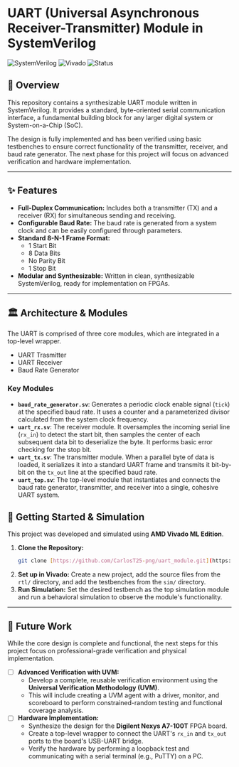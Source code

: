 # UART (Universal Asynchronous Receiver-Transmitter) Module in SystemVerilog

![SystemVerilog](https://img.shields.io/badge/SystemVerilog-2E8B57?style=for-the-badge&logo=systemverilog&logoColor=white)
![Vivado](https://img.shields.io/badge/AMD_Vivado-F8981D?style=for-the-badge&logo=amd&logoColor=white)
![Status](https://img.shields.io/badge/Status-Completed-brightgreen?style=for-the-badge)

## 📖 Overview

This repository contains a synthesizable UART module written in SystemVerilog. It provides a standard, byte-oriented serial communication interface, a fundamental building block for any larger digital system or System-on-a-Chip (SoC).

The design is fully implemented and has been verified using basic testbenches to ensure correct functionality of the transmitter, receiver, and baud rate generator. The next phase for this project will focus on advanced verification and hardware implementation.

---

## ✨ Features

-   **Full-Duplex Communication:** Includes both a transmitter (TX) and a receiver (RX) for simultaneous sending and receiving.
-   **Configurable Baud Rate:** The baud rate is generated from a system clock and can be easily configured through parameters.
-   **Standard 8-N-1 Frame Format:**
    -   1 Start Bit
    -   8 Data Bits
    -   No Parity Bit
    -   1 Stop Bit
-   **Modular and Synthesizable:** Written in clean, synthesizable SystemVerilog, ready for implementation on FPGAs.

---

## 🏛️ Architecture & Modules

The UART is comprised of three core modules, which are integrated in a top-level wrapper.
- UART Trasmitter
- UART Receiver
- Baud Rate Generator

### Key Modules

* **`baud_rate_generator.sv`**: Generates a periodic clock enable signal (`tick`) at the specified baud rate. It uses a counter and a parameterized divisor calculated from the system clock frequency.
* **`uart_rx.sv`**: The receiver module. It oversamples the incoming serial line (`rx_in`) to detect the start bit, then samples the center of each subsequent data bit to deserialize the byte. It performs basic error checking for the stop bit.
* **`uart_tx.sv`**: The transmitter module. When a parallel byte of data is loaded, it serializes it into a standard UART frame and transmits it bit-by-bit on the `tx_out` line at the specified baud rate.
* **`uart_top.sv`**: The top-level module that instantiates and connects the baud rate generator, transmitter, and receiver into a single, cohesive UART system.

## 🚀 Getting Started & Simulation

This project was developed and simulated using **AMD Vivado ML Edition**.

1.  **Clone the Repository:**
    ```sh
    git clone [https://github.com/CarlosT25-png/uart_module.git](https://github.com/CarlosT25-png/uart_module.git)
    ```
2.  **Set up in Vivado:** Create a new project, add the source files from the `rtl/` directory, and add the testbenches from the `sim/` directory.
3.  **Run Simulation:** Set the desired testbench as the top simulation module and run a behavioral simulation to observe the module's functionality.

---

## 🔮 Future Work

While the core design is complete and functional, the next steps for this project focus on professional-grade verification and physical implementation.

-   [ ] **Advanced Verification with UVM:**
    -   Develop a complete, reusable verification environment using the **Universal Verification Methodology (UVM)**.
    -   This will include creating a UVM agent with a driver, monitor, and scoreboard to perform constrained-random testing and functional coverage analysis.
-   [ ] **Hardware Implementation:**
    -   Synthesize the design for the **Digilent Nexys A7-100T** FPGA board.
    -   Create a top-level wrapper to connect the UART's `rx_in` and `tx_out` ports to the board's USB-UART bridge.
    -   Verify the hardware by performing a loopback test and communicating with a serial terminal (e.g., PuTTY) on a PC.
